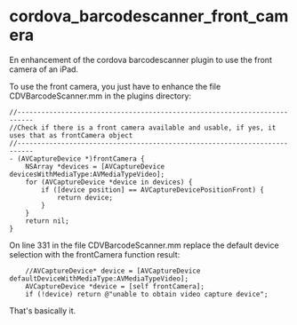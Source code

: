 cordova_barcodescanner_front_camera
===================================

En enhancement of the cordova barcodescanner plugin to use the front camera of an iPad.

To use the front camera, you just have to enhance the file CDVBarcodeScanner.mm in the plugins directory:

```
//--------------------------------------------------------------------------
//Check if there is a front camera available and usable, if yes, it uses that as frontCamera object
//--------------------------------------------------------------------------
- (AVCaptureDevice *)frontCamera {
    NSArray *devices = [AVCaptureDevice devicesWithMediaType:AVMediaTypeVideo];
    for (AVCaptureDevice *device in devices) {
        if ([device position] == AVCaptureDevicePositionFront) {
            return device;
        }
    }
    return nil;
}
```

On line 331 in the file CDVBarcodeScanner.mm replace the default device selection with the frontCamera function result:

```
    //AVCaptureDevice* device = [AVCaptureDevice defaultDeviceWithMediaType:AVMediaTypeVideo];
    AVCaptureDevice *device = [self frontCamera];
    if (!device) return @"unable to obtain video capture device";
```



That's basically it.



